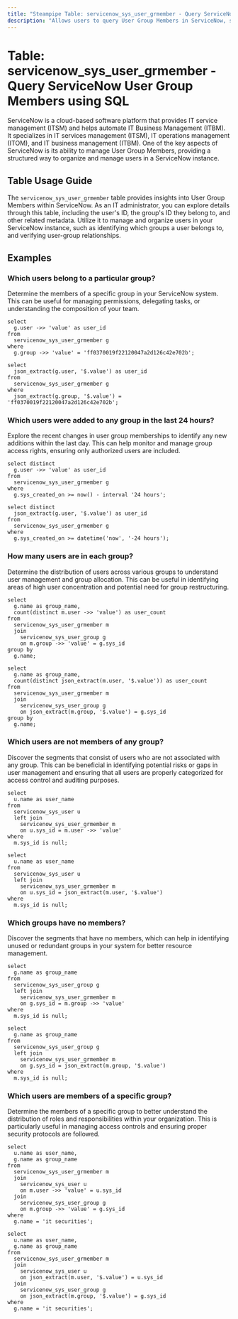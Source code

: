 ```yaml
---
title: "Steampipe Table: servicenow_sys_user_grmember - Query ServiceNow User Group Members using SQL"
description: "Allows users to query User Group Members in ServiceNow, specifically providing information about users and the groups they belong to in a ServiceNow instance."
---
```


# Table: servicenow_sys_user_grmember - Query ServiceNow User Group Members using SQL

ServiceNow is a cloud-based software platform that provides IT service management (ITSM) and helps automate IT Business Management (ITBM). It specializes in IT services management (ITSM), IT operations management (ITOM), and IT business management (ITBM). One of the key aspects of ServiceNow is its ability to manage User Group Members, providing a structured way to organize and manage users in a ServiceNow instance.

## Table Usage Guide

The `servicenow_sys_user_grmember` table provides insights into User Group Members within ServiceNow. As an IT administrator, you can explore details through this table, including the user's ID, the group's ID they belong to, and other related metadata. Utilize it to manage and organize users in your ServiceNow instance, such as identifying which groups a user belongs to, and verifying user-group relationships.

## Examples

### Which users belong to a particular group?
Determine the members of a specific group in your ServiceNow system. This can be useful for managing permissions, delegating tasks, or understanding the composition of your team.

```sql+postgres
select
  g.user ->> 'value' as user_id 
from
  servicenow_sys_user_grmember g 
where
  g.group ->> 'value' = 'ff0370019f22120047a2d126c42e702b';
```

```sql+sqlite
select
  json_extract(g.user, '$.value') as user_id 
from
  servicenow_sys_user_grmember g 
where
  json_extract(g.group, '$.value') = 'ff0370019f22120047a2d126c42e702b';
```

### Which users were added to any group in the last 24 hours?
Explore the recent changes in user group memberships to identify any new additions within the last day. This can help monitor and manage group access rights, ensuring only authorized users are included.

```sql+postgres
select distinct
  g.user ->> 'value' as user_id 
from
  servicenow_sys_user_grmember g 
where
  g.sys_created_on >= now() - interval '24 hours';
```

```sql+sqlite
select distinct
  json_extract(g.user, '$.value') as user_id 
from
  servicenow_sys_user_grmember g 
where
  g.sys_created_on >= datetime('now', '-24 hours');
```

### How many users are in each group?
Determine the distribution of users across various groups to understand user management and group allocation. This can be useful in identifying areas of high user concentration and potential need for group restructuring.

```sql+postgres
select
  g.name as group_name,
  count(distinct m.user ->> 'value') as user_count 
from
  servicenow_sys_user_grmember m 
  join
    servicenow_sys_user_group g 
    on m.group ->> 'value' = g.sys_id 
group by
  g.name;
```

```sql+sqlite
select
  g.name as group_name,
  count(distinct json_extract(m.user, '$.value')) as user_count 
from
  servicenow_sys_user_grmember m 
  join
    servicenow_sys_user_group g 
    on json_extract(m.group, '$.value') = g.sys_id 
group by
  g.name;
```

### Which users are not members of any group?
Discover the segments that consist of users who are not associated with any group. This can be beneficial in identifying potential risks or gaps in user management and ensuring that all users are properly categorized for access control and auditing purposes.

```sql+postgres
select
  u.name as user_name 
from
  servicenow_sys_user u 
  left join
    servicenow_sys_user_grmember m 
    on u.sys_id = m.user ->> 'value' 
where
  m.sys_id is null;
```

```sql+sqlite
select
  u.name as user_name 
from
  servicenow_sys_user u 
  left join
    servicenow_sys_user_grmember m 
    on u.sys_id = json_extract(m.user, '$.value') 
where
  m.sys_id is null;
```

### Which groups have no members?
Discover the segments that have no members, which can help in identifying unused or redundant groups in your system for better resource management.

```sql+postgres
select
  g.name as group_name 
from
  servicenow_sys_user_group g 
  left join
    servicenow_sys_user_grmember m 
    on g.sys_id = m.group ->> 'value' 
where
  m.sys_id is null;
```

```sql+sqlite
select
  g.name as group_name 
from
  servicenow_sys_user_group g 
  left join
    servicenow_sys_user_grmember m 
    on g.sys_id = json_extract(m.group, '$.value') 
where
  m.sys_id is null;
```

### Which users are members of a specific group?
Determine the members of a specific group to better understand the distribution of roles and responsibilities within your organization. This is particularly useful in managing access controls and ensuring proper security protocols are followed.

```sql+postgres
select
  u.name as user_name,
  g.name as group_name 
from
  servicenow_sys_user_grmember m 
  join
    servicenow_sys_user u 
    on m.user ->> 'value' = u.sys_id 
  join
    servicenow_sys_user_group g 
    on m.group ->> 'value' = g.sys_id 
where
  g.name = 'it securities';
```

```sql+sqlite
select
  u.name as user_name,
  g.name as group_name 
from
  servicenow_sys_user_grmember m 
  join
    servicenow_sys_user u 
    on json_extract(m.user, '$.value') = u.sys_id 
  join
    servicenow_sys_user_group g 
    on json_extract(m.group, '$.value') = g.sys_id 
where
  g.name = 'it securities';
```